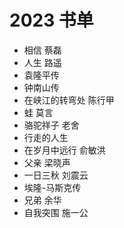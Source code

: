 # 2023 书单
* 相信  蔡磊
* 人生  路遥
* 袁隆平传
* 钟南山传
* 在峡江的转弯处  陈行甲
* 蛙  莫言
* 骆驼祥子  老舍
* 行走的人生
* 在岁月中远行 俞敏洪
* 父亲  梁晓声
* 一日三秋  刘震云
* 埃隆-马斯克传
* 兄弟 余华
* 自我突围 施一公